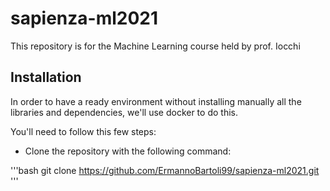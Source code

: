 # sapienza-ml2021
This repository is for the Machine Learning course held by prof. Iocchi

## Installation

In order to have a ready environment without installing manually all the libraries and dependencies, we'll use docker to do this.

You'll need to follow this few steps:

- Clone the repository with the following command:

'''bash
git clone https://github.com/ErmannoBartoli99/sapienza-ml2021.git
'''

